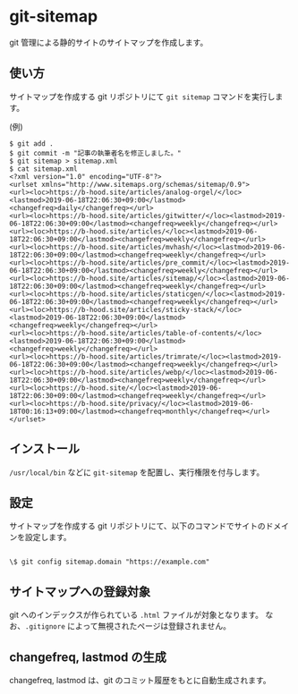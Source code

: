 # git-sitemap

git 管理による静的サイトのサイトマップを作成します。

## 使い方

サイトマップを作成する git リポジトリにて `git sitemap` コマンドを実行します。

(例)
```
$ git add .
$ git commit -m "記事の執筆者名を修正しました。"
$ git sitemap > sitemap.xml
$ cat sitemap.xml
<?xml version="1.0" encoding="UTF-8"?>
<urlset xmlns="http://www.sitemaps.org/schemas/sitemap/0.9">
<url><loc>https://b-hood.site/articles/analog-orgel/</loc><lastmod>2019-06-18T22:06:30+09:00</lastmod><changefreq>daily</changefreq></url>
<url><loc>https://b-hood.site/articles/gitwitter/</loc><lastmod>2019-06-18T22:06:30+09:00</lastmod><changefreq>weekly</changefreq></url>
<url><loc>https://b-hood.site/articles/</loc><lastmod>2019-06-18T22:06:30+09:00</lastmod><changefreq>weekly</changefreq></url>
<url><loc>https://b-hood.site/articles/mvhash/</loc><lastmod>2019-06-18T22:06:30+09:00</lastmod><changefreq>weekly</changefreq></url>
<url><loc>https://b-hood.site/articles/pre_commit/</loc><lastmod>2019-06-18T22:06:30+09:00</lastmod><changefreq>weekly</changefreq></url>
<url><loc>https://b-hood.site/articles/sitemap/</loc><lastmod>2019-06-18T22:06:30+09:00</lastmod><changefreq>weekly</changefreq></url>
<url><loc>https://b-hood.site/articles/staticgen/</loc><lastmod>2019-06-18T22:06:30+09:00</lastmod><changefreq>weekly</changefreq></url>
<url><loc>https://b-hood.site/articles/sticky-stack/</loc><lastmod>2019-06-18T22:06:30+09:00</lastmod><changefreq>weekly</changefreq></url>
<url><loc>https://b-hood.site/articles/table-of-contents/</loc><lastmod>2019-06-18T22:06:30+09:00</lastmod><changefreq>weekly</changefreq></url>
<url><loc>https://b-hood.site/articles/trimrate/</loc><lastmod>2019-06-18T22:06:30+09:00</lastmod><changefreq>weekly</changefreq></url>
<url><loc>https://b-hood.site/articles/webp/</loc><lastmod>2019-06-18T22:06:30+09:00</lastmod><changefreq>weekly</changefreq></url>
<url><loc>https://b-hood.site/</loc><lastmod>2019-06-18T22:06:30+09:00</lastmod><changefreq>weekly</changefreq></url>
<url><loc>https://b-hood.site/privacy/</loc><lastmod>2019-06-18T00:16:13+09:00</lastmod><changefreq>monthly</changefreq></url>
</urlset>
```

## インストール
`/usr/local/bin` などに `git-sitemap` を配置し、実行権限を付与します。

## 設定
サイトマップを作成する git リポジトリにて、以下のコマンドでサイトのドメインを設定します。

```

\$ git config sitemap.domain "https://example.com"

```

## サイトマップへの登録対象
git へのインデックスが作られている `.html` ファイルが対象となります。
なお、`.gitignore` によって無視されたページは登録されません。

## changefreq, lastmod の生成
changefreq, lastmod は、git のコミット履歴をもとに自動生成されます。
```
